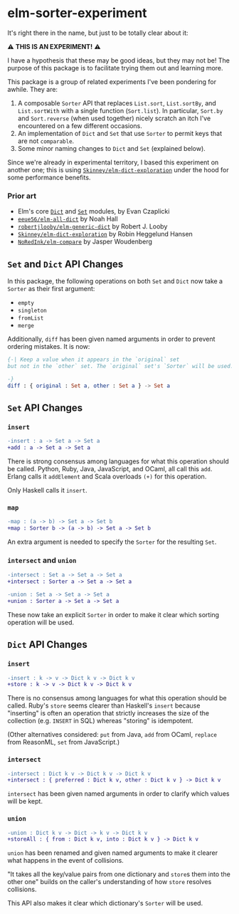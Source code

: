 # elm-sorter-experiment

It's right there in the name, but just to be totally clear about it:

⚠️  **THIS IS AN EXPERIMENT!** ⚠️

I have a hypothesis that these may be good ideas, but they may not be! The
purpose of this package is to facilitate trying them out and learning more.

This package is a group of related experiments I've been pondering for awhile.
They are:

1. A composable `Sorter` API that replaces `List.sort`, `List.sortBy`, and `List.sortWith` with a single function (`Sort.list`). In particular, `Sort.by` and `Sort.reverse` (when used together) nicely scratch an itch I've encountered on a few different occasions.
2. An implementation of `Dict` and `Set` that use `Sorter` to permit keys that are not `comparable`.
3. Some minor naming changes to `Dict` and `Set` (explained below).

Since we're already in experimental territory, I based this experiment on another
one; this is using [`Skinney/elm-dict-exploration`](http://package.elm-lang.org/packages/Skinney/elm-dict-exploration/latest)
under the hood for some performance benefits.

### Prior art

* Elm's core [`Dict`](http://package.elm-lang.org/packages/elm-lang/core/latest/Dict) and [`Set`](http://package.elm-lang.org/packages/elm-lang/core/5.1.1/Set) modules, by Evan Czaplicki
* [`eeue56/elm-all-dict`](http://package.elm-lang.org/packages/eeue56/elm-all-dict/latest) by Noah Hall
* [`robertjlooby/elm-generic-dict`](http://package.elm-lang.org/packages/robertjlooby/elm-generic-dict/latest) by Robert J. Looby
* [`Skinney/elm-dict-exploration`](http://package.elm-lang.org/packages/Skinney/elm-dict-exploration/latest) by Robin Heggelund Hansen
* [`NoRedInk/elm-compare`](http://package.elm-lang.org/packages/NoRedInk/elm-compare/latest) by Jasper Woudenberg

## `Set` and `Dict` API Changes

In this package, the following operations on both `Set` and `Dict` now take
a `Sorter` as their first argument:

* `empty`
* `singleton`
* `fromList`
* `merge`

Additionally, `diff` has been given named arguments in order to prevent ordering mistakes. It is now:

```elm
{-| Keep a value when it appears in the `original` set
but not in the `other` set. The `original` set's `Sorter` will be used.

-}
diff : { original : Set a, other : Set a } -> Set a
```

## `Set` API Changes

### `insert`
```diff
-insert : a -> Set a -> Set a
+add : a -> Set a -> Set a
```

There is strong consensus among languages for what this operation should be called.
Python, Ruby, Java, JavaScript, and OCaml, all call this `add`. Erlang calls it
`addElement` and Scala overloads `(+)` for this operation.

Only Haskell calls it `insert`.

### `map`

```diff
-map : (a -> b) -> Set a -> Set b
+map : Sorter b -> (a -> b) -> Set a -> Set b
```

An extra argument is needed to specify the `Sorter` for the resulting `Set`.

### `intersect` and `union`

```diff
-intersect : Set a -> Set a -> Set a
+intersect : Sorter a -> Set a -> Set a

-union : Set a -> Set a -> Set a
+union : Sorter a -> Set a -> Set a
```

These now take an explicit `Sorter` in order to make it clear which sorting
operation will be used.

## `Dict` API Changes

### `insert`

```diff
-insert : k -> v -> Dict k v -> Dict k v
+store : k -> v -> Dict k v -> Dict k v
```

There is no consensus among languages for what this operation should be called.
Ruby's `store` seems clearer than Haskell's `insert` because "inserting" is
often an operation that strictly increases the size of the collection
(e.g. `INSERT` in SQL) whereas "storing" is idempotent.

(Other alternatives considered: `put` from Java, `add` from OCaml, `replace`
from ReasonML, `set` from JavaScript.)

### `intersect`

```diff
-intersect : Dict k v -> Dict k v -> Dict k v
+intersect : { preferred : Dict k v, other : Dict k v } -> Dict k v
```

`intersect` has been given named arguments in order to clarify which values will be kept.

### `union`

```diff
-union : Dict k v -> Dict -> k v -> Dict k v
+storeAll : { from : Dict k v, into : Dict k v } -> Dict k v
```

`union` has been renamed and given named arguments to make it clearer what happens
in the event of collisions.

"It takes all the key/value pairs from one dictionary and `store`s them into
the other one" builds on the caller's understanding of how `store` resolves
collisions.

This API also makes it clear which dictionary's `Sorter` will be used.

